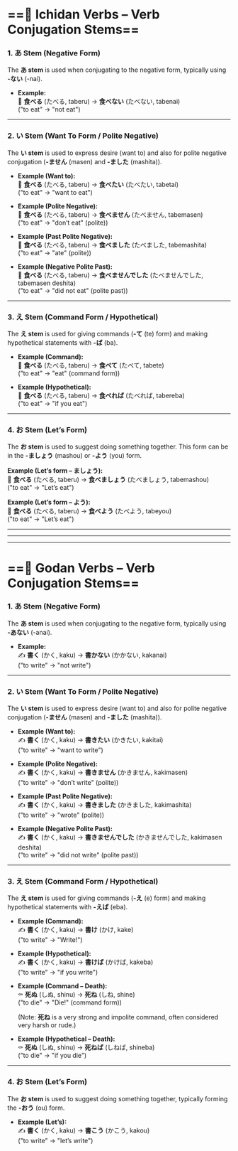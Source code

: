 



# ==**🔹 Ichidan Verbs – Verb Conjugation Stems**==

### **1. あ Stem (Negative Form)**

The **あ stem** is used when conjugating to the negative form, typically using **-ない** (-nai).

- **Example:**  
    🍣 **食べる** (たべる, taberu) → **食べない** (たべない, tabenai)  
    ("to eat" → "not eat")
    

---

### **2. い Stem (Want To Form / Polite Negative)**

The **い stem** is used to express desire (want to) and also for polite negative conjugation (**-ません** (masen) and **-ました** (mashita)).

- **Example (Want to):**  
    🍣 **食べる** (たべる, taberu) → **食べたい** (たべたい, tabetai)  
    ("to eat" → "want to eat")
    
- **Example (Polite Negative):**  
    🍣 **食べる** (たべる, taberu) → **食べません** (たべません, tabemasen)  
    ("to eat" → "don’t eat" (polite))
    
- **Example (Past Polite Negative):**  
    🍣 **食べる** (たべる, taberu) → **食べました** (たべました, tabemashita)  
    ("to eat" → "ate" (polite))
    
- **Example (Negative Polite Past):**  
    🍣 **食べる** (たべる, taberu) → **食べませんでした** (たべませんでした, tabemasen deshita)  
    ("to eat" → "did not eat" (polite past))
    

---

### **3. え Stem (Command Form / Hypothetical)**

The **え stem** is used for giving commands (**-て** (te) form) and making hypothetical statements with **-ば** (ba).

- **Example (Command):**  
    🍣 **食べる** (たべる, taberu) → **食べて** (たべて, tabete)  
    ("to eat" → "eat" (command form))
    
- **Example (Hypothetical):**  
    🍣 **食べる** (たべる, taberu) → **食べれば** (たべれば, tabereba)  
    ("to eat" → "if you eat")
    

---

### **4. お Stem (Let’s Form)**

The **お stem** is used to suggest doing something together. This form can be in the **-ましょう** (mashou) or **-よう** (you) form.

**Example (Let’s form – ましょう):**  
🍣 **食べる** (たべる, taberu) → **食べましょう** (たべましょう, tabemashou)  
("to eat" → "Let’s eat")

**Example (Let’s form – よう):**  
🍣 **食べる** (たべる, taberu) → **食べよう** (たべよう, tabeyou)  
("to eat" → "Let’s eat")

---
---
---

# ==**🔹 Godan Verbs – Verb Conjugation Stems**==

### **1. あ Stem (Negative Form)**

The **あ stem** is used when conjugating to the negative form, typically using **-あない** (-anai).

- **Example:**  
    ✍️ **書く** (かく, kaku) → **書かない** (かかない, kakanai)  
    ("to write" → "not write")
    

---

### **2. い Stem (Want To Form / Polite Negative)**

The **い stem** is used to express desire (want to) and also for polite negative conjugation (**-ません** (masen) and **-ました** (mashita)).

- **Example (Want to):**  
    ✍️ **書く** (かく, kaku) → **書きたい** (かきたい, kakitai)  
    ("to write" → "want to write")
    
- **Example (Polite Negative):**  
    ✍️ **書く** (かく, kaku) → **書きません** (かきません, kakimasen)  
    ("to write" → "don’t write" (polite))
    
- **Example (Past Polite Negative):**  
    ✍️ **書く** (かく, kaku) → **書きました** (かきました, kakimashita)  
    ("to write" → "wrote" (polite))
    
- **Example (Negative Polite Past):**  
    ✍️ **書く** (かく, kaku) → **書きませんでした** (かきませんでした, kakimasen deshita)  
    ("to write" → "did not write" (polite past))
    

---

### **3. え Stem (Command Form / Hypothetical)**

The **え stem** is used for giving commands (**-え** (e) form) and making hypothetical statements with **-えば** (eba).

- **Example (Command):**  
    ✍️ **書く** (かく, kaku) → **書け** (かけ, kake)  
    ("to write" → "Write!")
    
- **Example (Hypothetical):**  
    ✍️ **書く** (かく, kaku) → **書けば** (かけば, kakeba)  
    ("to write" → "if you write")


- **Example (Command – Death):**  
    ⚰️ **死ぬ** (しぬ, shinu) → **死ね** (しね, shine)  
    ("to die" → "Die!" (command form))
    
    (Note: **死ね** is a very strong and impolite command, often considered very harsh or rude.)
    
- **Example (Hypothetical – Death):**  
    ⚰️ **死ぬ** (しぬ, shinu) → **死ねば** (しねば, shineba)  
    ("to die" → "if you die")


---

### **4. お Stem (Let’s Form)**

The **お stem** is used to suggest doing something together, typically forming the **-おう** (ou) form.

- **Example (Let’s):**  
    ✍️ **書く** (かく, kaku) → **書こう** (かこう, kakou)  
    ("to write" → "let’s write")